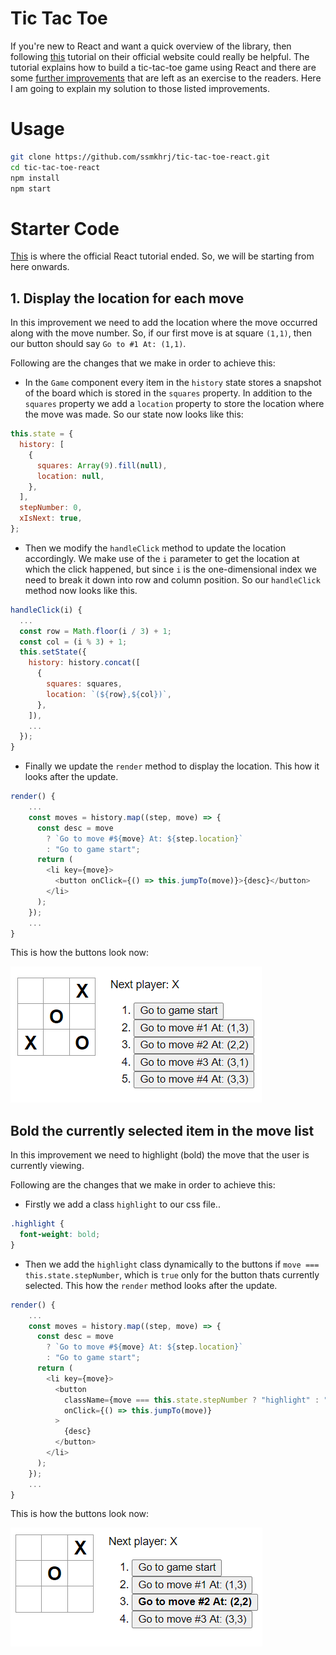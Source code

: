 # Tic Tac Toe

If you're new to React and want a quick overview of the library, then following [this](https://reactjs.org/tutorial/tutorial.html) tutorial on their official website could really be helpful. The tutorial explains how to build a tic-tac-toe game using React and there are some [further improvements](https://reactjs.org/tutorial/tutorial.html#wrapping-up) that are left as an exercise to the readers. Here I am going to explain my solution to those listed improvements.

# Usage

```bash
git clone https://github.com/ssmkhrj/tic-tac-toe-react.git
cd tic-tac-toe-react
npm install
npm start
```

# Starter Code

[This](https://codepen.io/gaearon/pen/gWWZgR?editors=0010) is where the official React tutorial ended. So, we will be starting from here onwards.

## 1. Display the location for each move

In this improvement we need to add the location where the move occurred along with the move number. So, if our first move is at square `(1,1)`, then our button should say `Go to #1 At: (1,1)`.

Following are the changes that we make in order to achieve this:

- In the `Game` component every item in the `history` state stores a snapshot of the board which is stored in the `squares` property. In addition to the `squares` property we add a `location` property to store the location where the move was made. So our state now looks like this:

```js
this.state = {
  history: [
    {
      squares: Array(9).fill(null),
      location: null,
    },
  ],
  stepNumber: 0,
  xIsNext: true,
};
```

- Then we modify the `handleClick` method to update the location accordingly. We make use of the `i` parameter to get the location at which the click happened, but since `i` is the one-dimensional index we need to break it down into row and column position. So our `handleClick` method now looks like this.

```js
handleClick(i) {
  ...
  const row = Math.floor(i / 3) + 1;
  const col = (i % 3) + 1;
  this.setState({
    history: history.concat([
      {
        squares: squares,
        location: `(${row},${col})`,
      },
    ]),
    ...
  });
}
```

- Finally we update the `render` method to display the location. This how it looks after the update.

```js
render() {
    ...
    const moves = history.map((step, move) => {
      const desc = move
        ? `Go to move #${move} At: ${step.location}`
        : "Go to game start";
      return (
        <li key={move}>
          <button onClick={() => this.jumpTo(move)}>{desc}</button>
        </li>
      );
    });
    ...
}
```

This is how the buttons look now:

![Improvement-1](README-Imgs/improvement-1.png)

## Bold the currently selected item in the move list

In this improvement we need to highlight (bold) the move that the user is currently viewing.

Following are the changes that we make in order to achieve this:

- Firstly we add a class `highlight` to our css file..

```css
.highlight {
  font-weight: bold;
}
```

- Then we add the `highlight` class dynamically to the buttons if `move === this.state.stepNumber`, which is `true` only for the button thats currently selected. This how the `render` method looks after the update.

```js
render() {
    ...
    const moves = history.map((step, move) => {
      const desc = move
        ? `Go to move #${move} At: ${step.location}`
        : "Go to game start";
      return (
        <li key={move}>
          <button
            className={move === this.state.stepNumber ? "highlight" : ""}
            onClick={() => this.jumpTo(move)}
          >
            {desc}
          </button>
        </li>
      );
    });
    ...
}
```

This is how the buttons look now:

![Improvement-2](README-Imgs/improvement-2.png)
